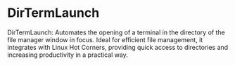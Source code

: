 # DirTermLaunch
DirTermLaunch: Automates the opening of a terminal in the directory of the file manager window in focus. Ideal for efficient file management, it integrates with Linux Hot Corners, providing quick access to directories and increasing productivity in a practical way.
